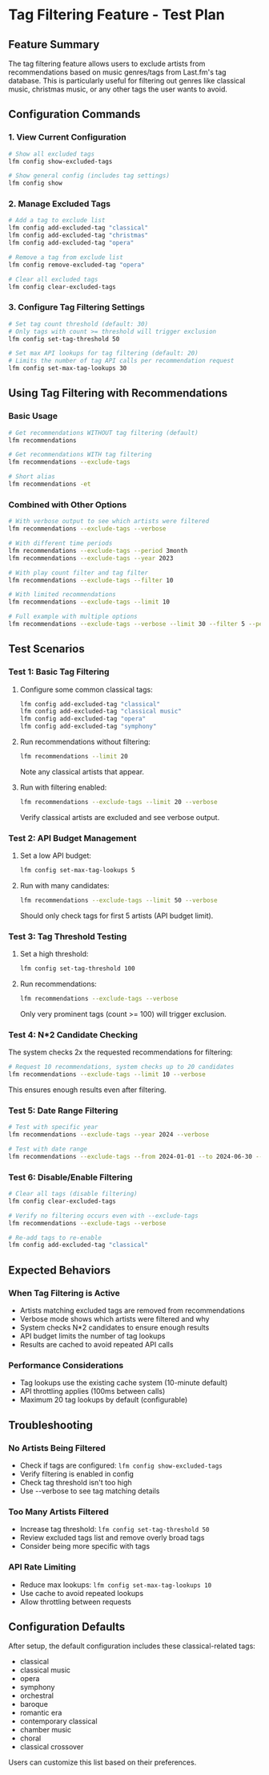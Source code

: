 # Tag Filtering Feature - Test Plan

## Feature Summary
The tag filtering feature allows users to exclude artists from recommendations based on music genres/tags from Last.fm's tag database. This is particularly useful for filtering out genres like classical music, christmas music, or any other tags the user wants to avoid.

## Configuration Commands

### 1. View Current Configuration
```bash
# Show all excluded tags
lfm config show-excluded-tags

# Show general config (includes tag settings)
lfm config show
```

### 2. Manage Excluded Tags
```bash
# Add a tag to exclude list
lfm config add-excluded-tag "classical"
lfm config add-excluded-tag "christmas"
lfm config add-excluded-tag "opera"

# Remove a tag from exclude list
lfm config remove-excluded-tag "opera"

# Clear all excluded tags
lfm config clear-excluded-tags
```

### 3. Configure Tag Filtering Settings
```bash
# Set tag count threshold (default: 30)
# Only tags with count >= threshold will trigger exclusion
lfm config set-tag-threshold 50

# Set max API lookups for tag filtering (default: 20)
# Limits the number of tag API calls per recommendation request
lfm config set-max-tag-lookups 30
```

## Using Tag Filtering with Recommendations

### Basic Usage
```bash
# Get recommendations WITHOUT tag filtering (default)
lfm recommendations

# Get recommendations WITH tag filtering
lfm recommendations --exclude-tags

# Short alias
lfm recommendations -et
```

### Combined with Other Options
```bash
# With verbose output to see which artists were filtered
lfm recommendations --exclude-tags --verbose

# With different time periods
lfm recommendations --exclude-tags --period 3month
lfm recommendations --exclude-tags --year 2023

# With play count filter and tag filter
lfm recommendations --exclude-tags --filter 10

# With limited recommendations
lfm recommendations --exclude-tags --limit 10

# Full example with multiple options
lfm recommendations --exclude-tags --verbose --limit 30 --filter 5 --period 6month
```

## Test Scenarios

### Test 1: Basic Tag Filtering
1. Configure some common classical tags:
   ```bash
   lfm config add-excluded-tag "classical"
   lfm config add-excluded-tag "classical music"
   lfm config add-excluded-tag "opera"
   lfm config add-excluded-tag "symphony"
   ```

2. Run recommendations without filtering:
   ```bash
   lfm recommendations --limit 20
   ```
   Note any classical artists that appear.

3. Run with filtering enabled:
   ```bash
   lfm recommendations --exclude-tags --limit 20 --verbose
   ```
   Verify classical artists are excluded and see verbose output.

### Test 2: API Budget Management
1. Set a low API budget:
   ```bash
   lfm config set-max-tag-lookups 5
   ```

2. Run with many candidates:
   ```bash
   lfm recommendations --exclude-tags --limit 50 --verbose
   ```
   Should only check tags for first 5 artists (API budget limit).

### Test 3: Tag Threshold Testing
1. Set a high threshold:
   ```bash
   lfm config set-tag-threshold 100
   ```

2. Run recommendations:
   ```bash
   lfm recommendations --exclude-tags --verbose
   ```
   Only very prominent tags (count >= 100) will trigger exclusion.

### Test 4: N*2 Candidate Checking
The system checks 2x the requested recommendations for filtering:
```bash
# Request 10 recommendations, system checks up to 20 candidates
lfm recommendations --exclude-tags --limit 10 --verbose
```
This ensures enough results even after filtering.

### Test 5: Date Range Filtering
```bash
# Test with specific year
lfm recommendations --exclude-tags --year 2024 --verbose

# Test with date range
lfm recommendations --exclude-tags --from 2024-01-01 --to 2024-06-30 --verbose
```

### Test 6: Disable/Enable Filtering
```bash
# Clear all tags (disable filtering)
lfm config clear-excluded-tags

# Verify no filtering occurs even with --exclude-tags
lfm recommendations --exclude-tags --verbose

# Re-add tags to re-enable
lfm config add-excluded-tag "classical"
```

## Expected Behaviors

### When Tag Filtering is Active
- Artists matching excluded tags are removed from recommendations
- Verbose mode shows which artists were filtered and why
- System checks N*2 candidates to ensure enough results
- API budget limits the number of tag lookups
- Results are cached to avoid repeated API calls

### Performance Considerations
- Tag lookups use the existing cache system (10-minute default)
- API throttling applies (100ms between calls)
- Maximum 20 tag lookups by default (configurable)

## Troubleshooting

### No Artists Being Filtered
- Check if tags are configured: `lfm config show-excluded-tags`
- Verify filtering is enabled in config
- Check tag threshold isn't too high
- Use --verbose to see tag matching details

### Too Many Artists Filtered
- Increase tag threshold: `lfm config set-tag-threshold 50`
- Review excluded tags list and remove overly broad tags
- Consider being more specific with tags

### API Rate Limiting
- Reduce max lookups: `lfm config set-max-tag-lookups 10`
- Use cache to avoid repeated lookups
- Allow throttling between requests

## Configuration Defaults

After setup, the default configuration includes these classical-related tags:
- classical
- classical music
- opera
- symphony
- orchestral
- baroque
- romantic era
- contemporary classical
- chamber music
- choral
- classical crossover

Users can customize this list based on their preferences.